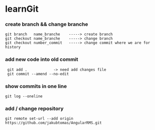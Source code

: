 # learnGit

### create branch && change branche
```
git branch   name_branche    -----> create branch
git checkout name_branche    -----> change branch
git checkout number_commit   -----> change commit where we are for history
```

### add new code into old commit 
```
 git add .            -> need add changes file
 git commit --amend --no-edit
```
### show commits in one line 
```
git log --oneline
```


### add / change repository 
```
git remote set-url --add origin https://github.com/jakubtomas/AngularRMS.git 
```
